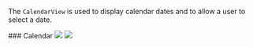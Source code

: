 The `CalendarView` is used to display calendar dates and to allow a user to select a date.

<DisplayToggle onText="Dark" offText="Light" label="Theme Switcher">
### Calendar

<img className="off" src="https://res-1.cdn.office.net/files/fabric-cdn-prod_20230815.002/fabric-website/images/controls/android/updated/img_calendar_01_light.png?text=LightMode" />
<img className="on" src="https://res-1.cdn.office.net/files/fabric-cdn-prod_20230815.002/fabric-website/images/controls/android/updated/img_calendar_01_dark.png?text=DarkMode" />

</DisplayToggle>
